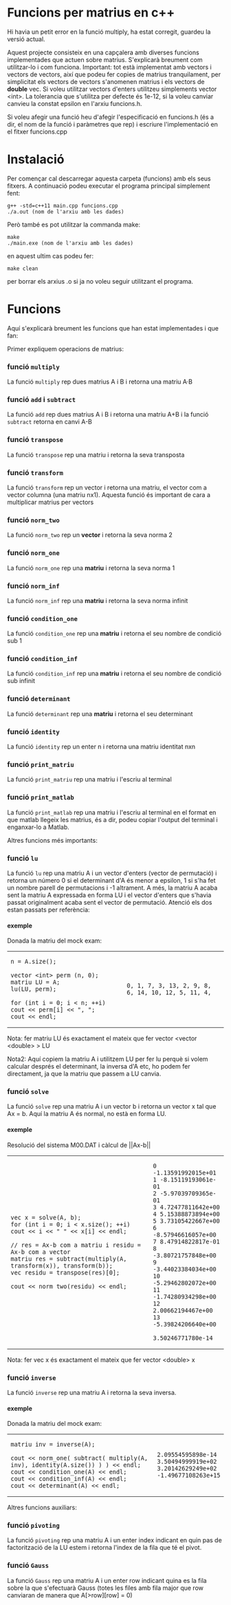 # Funcions per matrius en c++

Hi havia un petit error en la funció multiply, ha estat corregit, guardeu la versió actual.

Aquest projecte consisteix en una capçalera amb diverses funcions implementades que actuen sobre matrius. S'explicarà breument com utilitzar-lo i com funciona. Important: tot està implementat amb vectors i vectors de vectors, així que podeu fer copies de matrius tranquilament, per simplicitat els vectors de vectors s'anomenen matrius i els vectors de **double** vec. Si voleu utilitzar vectors d'enters utilitzeu simplements vector \<int\>. La tolerancia que s'utilitza per defecte és 1e-12, si la voleu canviar canvieu la constat epsilon en l'arxiu funcions.h.
    
Si voleu afegir una funció heu d'afegir l'especificació en funcions.h (és a dir, el nom de la funció i paràmetres que rep) i escriure l'implementació en el fitxer funcions.cpp


# Instalació

Per començar cal descarregar aquesta carpeta (funcions) amb els seus fitxers. A continuació podeu executar el programa principal simplement fent:
    
   
    g++ -std=c++11 main.cpp funcions.cpp
    ./a.out (nom de l'arxiu amb les dades)
   

Però també es pot utilitzar la commanda make:

   
    make
    ./main.exe (nom de l'arxiu amb les dades)
    
    
en aquest ultim cas podeu fer:

   
    make clean
    
    
per borrar els arxius .o si ja no voleu seguir utilitzant el programa.

# Funcions

Aquí s'explicarà breument les funcions que han estat implementades i que fan:

Primer expliquem operacions de matrius:

### funció `multiply`
La funció `multiply` rep dues matrius A i B i retorna una matriu A·B

### funció `add` i `subtract`
La funció `add` rep dues matrius A i B i retorna una matriu A+B i la funció `subtract` retorna en canvi A-B

### funció `transpose`
La funció `transpose` rep una matriu i retorna la seva transposta

### funció `transform`
La funció `transform` rep un vector i retorna una matriu, el vector com a vector columna (una matriu nx1). Aquesta funció és important de cara a multiplicar matrius per vectors

### funció `norm_two`
La funció `norm_two` rep un **vector** i retorna la seva norma 2

### funció `norm_one`
La funció `norm_one` rep una **matriu** i retorna la seva norma 1

### funció `norm_inf`
La funció `norm_inf` rep una **matriu** i retorna la seva norma infinit

### funció `condition_one`
La funció `condition_one` rep una **matriu** i retorna el seu nombre de condició sub 1

### funció `condition_inf`
La funció `condition_inf` rep una **matriu** i retorna el seu nombre de condició sub infinit

### funció `determinant`
La funció `determinant` rep una **matriu** i retorna el seu determinant

### funció `identity`
La funció `identity` rep un enter n i retorna una matriu identitat nxn

### funció `print_matriu`
La funció `print_matriu` rep una matriu i l'escriu al terminal

### funció `print_matlab`
La funció `print_matlab` rep una matriu i l'escriu al terminal en el format en que matlab llegeix les matrius, és a dir, podeu copiar l'output del terminal i enganxar-lo a Matlab.

Altres funcions més importants:

### funció `lu`
La funció `lu` rep una matriu A i un vector d'enters (vector de permutació) i retorna un número 0 si el determinant d'A és menor a epsilon, 1 si s'ha fet un nombre parell de permutacions i -1 altrament. A més, la matriu A acaba sent la matriu A expressada en forma LU i el vector d'enters que s'havia passat originalment acaba sent el vector de permutació. Atenció els dos estan passats per referència:

#### exemple

Donada la matriu del mock exam:

<table>
<tr>
<td>

```
n = A.size();

vector <int> perm (n, 0);
matriu LU = A;
lu(LU, perm);

for (int i = 0; i < n; ++i) cout << perm[i] << ", ";
cout << endl;
```

</td>
<td>

```
0, 1, 7, 3, 13, 2, 9, 8, 6, 14, 10, 12, 5, 11, 4,

```

</td>
</tr>
</table>

Nota: fer matriu LU és exactament el mateix que fer vector \<vector \<double\> \> LU

Nota2: Aquí copiem la matriu A i utilitzem LU per fer lu perquè si volem calcular després el determinant, la inversa d'A etc, ho podem fer directament, ja que la matriu que passem a LU canvia.

### funció `solve`
La funció `solve` rep una matriu A i un vector b i retorna un vector x tal que Ax = b. Aquí la matriu A és normal, no està en forma LU.

#### exemple

Resolució del sistema M00.DAT i càlcul de ||Ax-b||

<table>
<tr>
<td>

```
vec x = solve(A, b);
for (int i = 0; i < x.size(); ++i) cout << i << " " << x[i] << endl;

// res = Ax-b com a matriu i residu = Ax-b com a vector
matriu res = subtract(multiply(A, transform(x)), transform(b));
vec residu = transpose(res)[0];

cout << norm_two(residu) << endl;
```

</td>
<td>

```
0 -1.13591992015e+01
1 -8.15119193061e-01
2 -5.97039709365e-01
3 4.72477811642e+00
4 5.15388873894e+00
5 3.73105422667e+00
6 -8.57946616057e+00
7 8.47914822817e-01
8 -3.80721757848e+00
9 -3.44023384034e+00
10 -5.29462802072e+00
11 -1.74280934298e+00
12 2.00662194467e+00
13 -5.39824206640e+00

3.50246771780e-14
```

</td>
</tr>
</table>

Nota: fer vec x és exactament el mateix que fer vector \<double\> x

### funció `inverse`
La funció `inverse` rep una matriu A i retorna la seva inversa.

#### exemple

Donada la matriu del mock exam:

<table>
<tr>
<td>

```
matriu inv = inverse(A);

cout << norm_one( subtract( multiply(A, inv), identity(A.size()) ) ) << endl;
cout << condition_one(A) << endl;
cout << condition_inf(A) << endl;
cout << determinant(A) << endl;
```

</td>
<td>

```
2.09554595898e-14
3.50494999919e+02
3.20142629249e+02
-1.49677108263e+15

```

</td>
</tr>
</table>
 
Altres funcions auxiliars:

### funció `pivoting`
La funció `pivoting` rep una matriu A i un enter index indicant en quin pas de factorització de la LU estem i retorna l'index de la fila que té el pivot.

### funció `Gauss`
La funció `Gauss` rep una matriu A i un enter row indicant quina es la fila sobre la que s'efectuarà Gauss (totes les files amb fila major que row canviaran de manera que A[>row][row] = 0)
